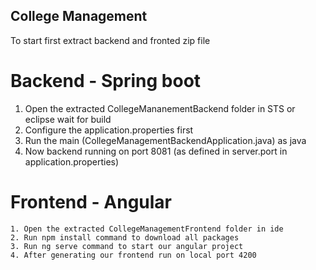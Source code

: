 ## College Management


To start first extract backend and fronted zip file

# Backend - Spring boot
   1. Open the extracted CollegeMananementBackend folder in STS or eclipse wait for build
   2. Configure the application.properties first 
   3. Run the main (CollegeManagementBackendApplication.java) as java
   4. Now backend running on port 8081 (as defined in server.port in application.properties)


# Frontend - Angular

    1. Open the extracted CollegeManagementFrontend folder in ide
    2. Run npm install command to download all packages
    3. Run ng serve command to start our angular project
    4. After generating our frontend run on local port 4200


